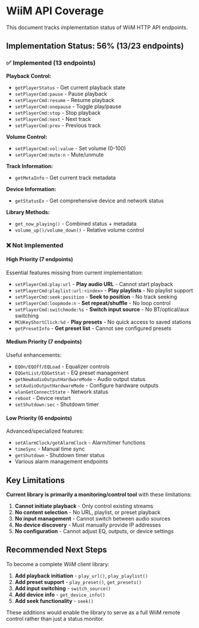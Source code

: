 # WiiM API Coverage

This document tracks implementation status of WiiM HTTP API endpoints.

## Implementation Status: 56% (13/23 endpoints)

### ✅ Implemented (13 endpoints)

**Playback Control:**
- `getPlayerStatus` - Get current playback state
- `setPlayerCmd:pause` - Pause playback
- `setPlayerCmd:resume` - Resume playback
- `setPlayerCmd:onepause` - Toggle play/pause
- `setPlayerCmd:stop` - Stop playback
- `setPlayerCmd:next` - Next track
- `setPlayerCmd:prev` - Previous track

**Volume Control:**
- `setPlayerCmd:vol:value` - Set volume (0-100)
- `setPlayerCmd:mute:n` - Mute/unmute

**Track Information:**
- `getMetaInfo` - Get current track metadata

**Device Information:**
- `getStatusEx` - Get comprehensive device and network status

**Library Methods:**
- `get_now_playing()` - Combined status + metadata
- `volume_up()/volume_down()` - Relative volume control

### ❌ Not Implemented

#### High Priority (7 endpoints)
Essential features missing from current implementation:

- `setPlayerCmd:play:url` - **Play audio URL** - Cannot start playback
- `setPlayerCmd:playlist:url:<index>` - **Play playlists** - No playlist support
- `setPlayerCmd:seek:position` - **Seek to position** - No track seeking
- `setPlayerCmd:loopmode:n` - **Set repeat/shuffle** - No loop control
- `setPlayerCmd:switchmode:%s` - **Switch input source** - No BT/optical/aux switching
- `MCUKeyShortClick:%d` - **Play presets** - No quick access to saved stations
- `getPresetInfo` - **Get preset list** - Cannot see configured presets

#### Medium Priority (7 endpoints)
Useful enhancements:

- `EQOn/EQOff/EQLoad` - Equalizer controls
- `EQGetList/EQGetStat` - EQ preset management
- `getNewAudioOutputHardwareMode` - Audio output status
- `setAudioOutputHardwareMode` - Configure hardware outputs
- `wlanGetConnectState` - Network status
- `reboot` - Device restart
- `setShutdown:sec` - Shutdown timer

#### Low Priority (6 endpoints)
Advanced/specialized features:

- `setAlarmClock/getAlarmClock` - Alarm/timer functions
- `timeSync` - Manual time sync
- `getShutdown` - Shutdown timer status
- Various alarm management endpoints

## Key Limitations

**Current library is primarily a monitoring/control tool** with these limitations:

1. **Cannot initiate playback** - Only control existing streams
2. **No content selection** - No URL, playlist, or preset playback
3. **No input management** - Cannot switch between audio sources
4. **No device discovery** - Must manually provide IP addresses
5. **No configuration** - Cannot adjust EQ, outputs, or device settings

## Recommended Next Steps

To become a complete WiiM client library:

1. **Add playback initiation** - `play_url()`, `play_playlist()`
2. **Add preset support** - `play_preset()`, `get_presets()`
3. **Add input switching** - `switch_source()`
4. **Add device info** - `get_device_info()`
5. **Add seek functionality** - `seek()`

These additions would enable the library to serve as a full WiiM remote control rather than just a status monitor.
